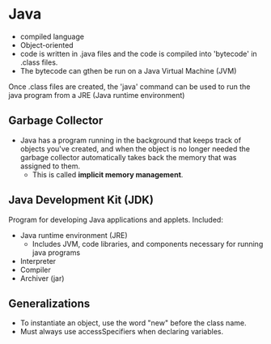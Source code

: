 # Java
- compiled language
- Object-oriented 
- code is written in .java files and the code is compiled into 'bytecode' in .class files. 
- The bytecode can gthen be run on a Java Virtual Machine (JVM)

Once .class files are created, the 'java' command can be used to run the java program from a JRE (Java runtime environment)

## Garbage Collector
- Java has a program running in the background that keeps track of objects you've created, and when the object is no longer needed the garbage collector automatically takes back the memory that was assigned to them.
  - This is called **implicit memory management**.

## Java Development Kit (JDK)
Program for developing Java applications and applets. Included:
  - Java runtime environment (JRE)
    - Includes JVM, code libraries, and components necessary for running java programs
  - Interpreter 
  - Compiler
  - Archiver (jar)

## Generalizations
* To instantiate an object, use the word "new" before the class name. 
* Must always use accessSpecifiers when declaring variables.


